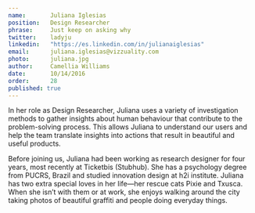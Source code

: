 ```yaml
---
name: 	    Juliana Iglesias       
position:   Design Researcher
phrase:     Just keep on asking why
twitter:    ladyju
linkedin:   "https://es.linkedin.com/in/julianaiglesias"
email:      juliana.iglesias@vizzuality.com
photo:      juliana.jpg
author:     Camellia Williams
date:       10/14/2016
order:      28
published: true
---
```

In her role as Design Researcher, Juliana uses a variety of investigation methods to gather insights about human behaviour that contribute to the problem-solving process. This allows Juliana to understand our users and help the team translate insights into actions that result in beautiful and useful products. 

Before joining us, Juliana had been working as research designer for four years, most recently at Ticketbis (Stubhub). She has a psychology degree from PUCRS, Brazil and studied innovation design at h2i institute. Juliana has two extra special loves in her life—her rescue cats Pixie and Txusca. When she isn’t with them or at work, she enjoys walking around the city taking photos of beautiful graffiti and people doing everyday things.